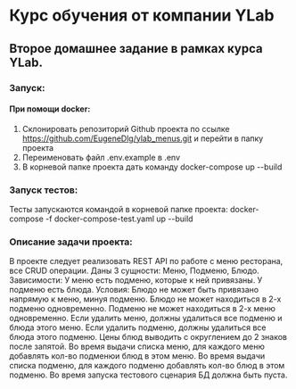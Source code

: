 # Курс обучения от компании YLab

## Второе домашнее задание в рамках курса YLab.

### Запуск:
#### При помощи docker:
1. Склонировать репозиторий Github проекта по ссылке https://github.com/EugeneDlg/ylab_menus.git и перейти в папку проекта
2. Переименовать файл .env.example в .env
3. В корневой папке проекта дать команду docker-compose up --build


### Запуск тестов:
Тесты запускаются командой в корневой папке проекта:
docker-compose -f docker-compose-test.yaml up --build

### Описание задачи проекта:

В проекте следует реализовать REST API по работе с меню ресторана, все CRUD операции. 
Даны 3 сущности: Меню, Подменю, Блюдо. 
Зависимости: У меню есть подменю, которые к ней привязаны. У подменю есть блюда. Условия: Блюдо не может быть привязано напрямую к меню, минуя подменю. Блюдо не может находиться в 2-х подменю одновременно. Подменю не может находиться в 2-х меню одновременно. Если удалить меню, должны удалиться все подменю и блюда этого меню. Если удалить подменю, должны удалиться все блюда этого подменю. Цены блюд выводить с округлением до 2 знаков после запятой. Во время выдачи списка меню, для каждого меню добавлять кол-во подменюи блюд в этом меню. Во время выдачи списка подменю, для каждого подменю добавлять кол-во блюд в этом подменю. 
Во время запуска тестового сценария БД должна быть пуста.


